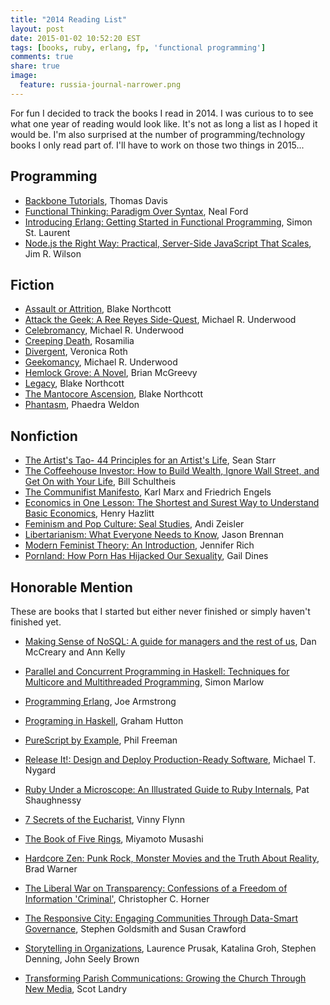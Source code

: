 ```yaml
---
title: "2014 Reading List"
layout: post
date: 2015-01-02 10:52:20 EST
tags: [books, ruby, erlang, fp, 'functional programming']
comments: true
share: true  
image:
  feature: russia-journal-narrower.png
---
```


For fun I decided to track the books I read in 2014. I was curious to to see
what one year of reading would look like. It's not as long a list as I hoped it
would be. I'm also surprised at the number of programming/technology books I
only read part of. I'll have to work on those two things in 2015...

## Programming

* [Backbone Tutorials](https://leanpub.com/backbonetutorials), Thomas Davis
* [Functional Thinking: Paradigm Over Syntax](http://shop.oreilly.com/product/0636920029687.do), Neal Ford
* [Introducing Erlang: Getting Started in Functional Programming](http://shop.oreilly.com/product/0636920025818.do), Simon St. Laurent
* [Node.js the Right Way: Practical, Server-Side JavaScript That Scales](https://pragprog.com/book/jwnode/node-js-the-right-way), Jim R. Wilson

## Fiction

* [Assault or Attrition](http://www.amazon.com/Assault-Attrition-Arena-Mode-Saga-ebook/dp/B00L1RWLD0), Blake Northcott
* [Attack the Geek: A Ree Reyes Side-Quest](http://www.amazon.com/Attack-Geek-Ree-Reyes-Side-Quest-ebook/dp/B00DPM7QCA/ref=sr_1_1?s=digital-text&ie=UTF8&qid=1420215913&sr=1-1&keywords=attack+the+geek), Michael R. Underwood
* [Celebromancy](http://www.amazon.com/Celebromancy-Ree-Reyes-Book-2-ebook/dp/B00B3VGPXG/ref=pd_sim_kstore_1?ie=UTF8&refRID=0G1RCMYRW3MA1C5PEH6C), Michael R. Underwood
* [Creeping Death](http://www.amazon.com/Creeping-Death-Armand-Rosamilia-ebook/dp/B00DD5DZS8/ref=sr_1_1?s=digital-text&ie=UTF8&qid=1420215994&sr=1-1&keywords=creeping+death), Rosamilia
* [Divergent](http://www.amazon.com/Divergent-Trilogy-Book-1-ebook/dp/B004CFA9RS/ref=sr_1_1?s=digital-text&ie=UTF8&qid=1420216010&sr=1-1&keywords=divergent), Veronica Roth
* [Geekomancy](http://www.amazon.com/Geekomancy-Ree-Reyes-Book-1-ebook/dp/B007SNRRP8/ref=pd_sim_kstore_2?ie=UTF8&refRID=0G1RCMYRW3MA1C5PEH6C), Michael R. Underwood
* [Hemlock Grove: A Novel](http://www.amazon.com/Hemlock-Grove-Novel-Brian-McGreevy-ebook/dp/B005VD8MTW/ref=sr_1_1?s=digital-text&ie=UTF8&qid=1420216032&sr=1-1&keywords=hemlock+grove), Brian McGreevy
* [Legacy](http://www.blakenorthcott.com/home/books/171-2/), Blake Northcott
* [The Mantocore Ascension](http://www.amazon.com/Manticore-Ascension-Short-Story-Universe-ebook/dp/B00P8WCF2G/ref=la_B005F1PWHA_1_5?s=books&ie=UTF8&qid=1420216137&sr=1-5), Blake Northcott
* [Phantasm](http://www.amazon.com/Phantasm-Martinique-Investigation-Phaedra-Weldon-ebook/dp/B0027Z5MFY/ref=sr_1_1?s=digital-text&ie=UTF8&qid=1420216214&sr=1-1&keywords=phantasm), Phaedra Weldon

## Nonfiction

* [The Artist's Tao- 44 Principles for an Artist's Life](http://www.amazon.com/Artists-Tao--44-Principles-Life-ebook/dp/B00173DR54/ref=sr_1_1?s=digital-text&ie=UTF8&qid=1420216253&sr=1-1&keywords=the+artists%27s+tao), Sean Starr
* [The Coffeehouse Investor: How to Build Wealth, Ignore Wall Street, and Get On with Your Life](http://www.amazon.com/Coffeehouse-Investor-Wealth-Ignore-Street-ebook/dp/B0024CEZQC/ref=sr_1_1?s=digital-text&ie=UTF8&qid=1420216286&sr=1-1&keywords=coffeehouse+investor), Bill Schultheis
* [The Communifist Manifesto](http://www.amazon.com/Communist-Manifesto-Friedrich-Engels-ebook/dp/B0084BMGCM/ref=sr_1_5?s=digital-text&ie=UTF8&qid=1420216318&sr=1-5&keywords=communist+manifesto), Karl Marx and Friedrich Engels
* [Economics in One Lesson: The Shortest and Surest Way to Understand Basic Economics](http://www.amazon.com/Economics-One-Lesson-Shortest-Understand-ebook/dp/B003XT60KO/ref=sr_1_1?s=digital-text&ie=UTF8&qid=1420216343&sr=1-1&keywords=economics+in+one+lesson), Henry Hazlitt
* [Feminism and Pop Culture: Seal Studies](http://www.amazon.com/Feminism-Pop-Culture-Seal-Studies-ebook/dp/B001NY6524/ref=sr_1_1?s=digital-text&ie=UTF8&qid=1420216377&sr=1-1&keywords=feminism+and+pop+culture), Andi Zeisler
* [Libertarianism: What Everyone Needs to Know](http://www.amazon.com/Libertarianism-What-Everyone-Needs-Know-ebook/dp/B009INECOA/ref=sr_1_1_twi_1?s=books&ie=UTF8&qid=1420216415&sr=1-1&keywords=libertarianism+what+everyone+needs+to+know), Jason Brennan
* [Modern Feminist Theory: An Introduction](http://www.amazon.com/Modern-Feminist-Theory-Introduction-Philosophy-ebook/dp/B003LN1YI0/ref=sr_1_1?s=books&ie=UTF8&qid=1420216451&sr=1-1&keywords=modern+feminist+theory), Jennifer Rich
* [Pornland: How Porn Has Hijacked Our Sexuality](http://www.amazon.com/Pornland-How-Porn-Hijacked-Sexuality-ebook/dp/B005OS3AJQ/ref=tmm_kin_title_0?_encoding=UTF8&sr=1-1&qid=1420216483), Gail Dines

## Honorable Mention

These are books that I started but either never finished or simply haven't
finished yet.

* [Making Sense of NoSQL: A guide for managers and the rest of us](http://www.manning.com/mccreary/), Dan McCreary and Ann Kelly
* [Parallel and Concurrent Programming in Haskell: Techniques for Multicore and Multithreaded Programming](http://shop.oreilly.com/product/0636920026365.do), Simon Marlow
* [Programming Erlang](https://pragprog.com/book/jaerlang2/programming-erlang), Joe Armstrong
* [Programing in Haskell](http://www.amazon.com/Programming-Haskell-Graham-Hutton-ebook/dp/B00AHTN49I/ref=sr_1_1_twi_2?ie=UTF8&qid=1420216736&sr=8-1&keywords=programming+in+haskell+graham+hutton), Graham Hutton
* [PureScript by Example](https://leanpub.com/purescript), Phil Freeman
* [Release It!: Design and Deploy Production-Ready Software](https://pragprog.com/book/mnee/release-it), Michael T. Nygard
* [Ruby Under a Microscope: An Illustrated Guide to Ruby Internals](http://www.nostarch.com/rum), Pat Shaughnessy

* [7 Secrets of the Eucharist](http://www.amazon.com/7-Secrets-Eucharist-Vinny-Flynn-ebook/dp/B009BXMWE4/ref=sr_1_1?s=digital-text&ie=UTF8&qid=1420216852&sr=1-1&keywords=7+secrets+of+the+eucharist), Vinny Flynn
* [The Book of Five Rings](http://www.amazon.com/Book-Five-Rings-Miyamoto-Musashi-ebook/dp/B007V3FHRU/ref=sr_1_1?s=digital-text&ie=UTF8&qid=1420217272&sr=1-1&keywords=book+of+five+rings), Miyamoto Musashi
* [Hardcore Zen: Punk Rock, Monster Movies and the Truth About Reality](http://www.amazon.com/Hardcore-Zen-Monster-Movies-Reality-ebook/dp/B003XF1LG6/ref=sr_1_1?s=digital-text&ie=UTF8&qid=1420216900&sr=1-1&keywords=hardcore+zen), Brad Warner
* [The Liberal War on Transparency: Confessions of a Freedom of Information 'Criminal'](http://www.amazon.com/Liberal-War-Transparency-Confessions-Information-ebook/dp/B007EDYBH4/ref=sr_1_1?s=digital-text&ie=UTF8&qid=1420216936&sr=1-1&keywords=liberal+war+on+transparency), Christopher C. Horner
* [The Responsive City: Engaging Communities Through Data-Smart Governance](http://www.amazon.com/Responsive-City-Communities-Data-Smart-Governance-ebook/dp/B00MQTIA3M/ref=sr_1_1?s=digital-text&ie=UTF8&qid=1420216979&sr=1-1&keywords=responsive+city), Stephen Goldsmith and Susan Crawford
* [Storytelling in Organizations](http://www.amazon.com/Storytelling-Organizations-Laurence-Prusak-ebook/dp/B008BTVF8S/ref=sr_1_8?s=digital-text&ie=UTF8&qid=1420217033&sr=1-8&keywords=storytelling+organizations), Laurence Prusak, Katalina Groh, Stephen Denning, John Seely Brown
* [Transforming Parish Communications: Growing the Church Through New Media](http://www.amazon.com/Transforming-Parish-Communications-Growing-Through-ebook/dp/B00MYFL10W/ref=sr_1_1?s=digital-text&ie=UTF8&qid=1420217086&sr=1-1&keywords=transforming+parish+communications), Scot Landry
